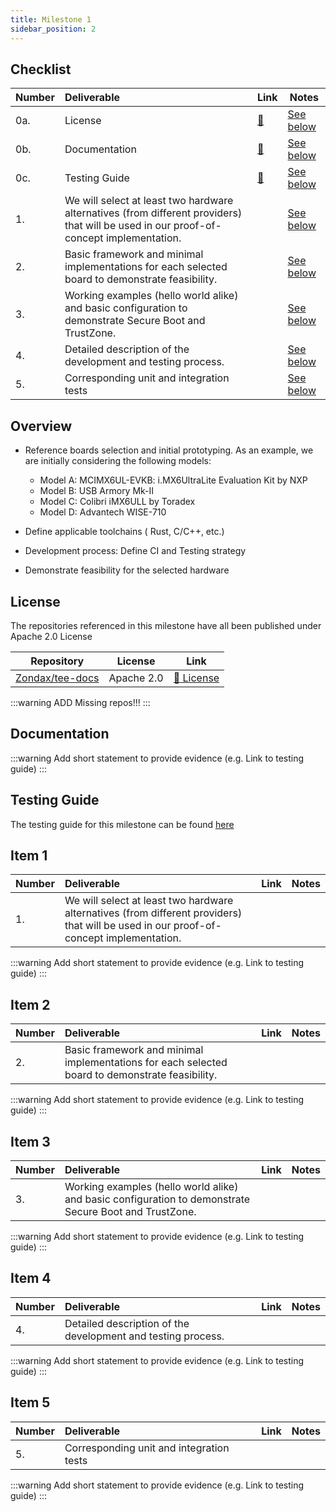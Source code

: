 ```yaml
---
title: Milestone 1 
sidebar_position: 2
---
```


## Checklist

| Number | Deliverable | Link | Notes |
| ------------- | :------------- | ------------- | ------------- |
| 0a. | License | [:link:](#license) | [See below](#license) | 
| 0b. | Documentation | [:link:](#documentation) | [See below](#documentation) | 
| 0c. | Testing Guide | [:link:](#testing-guide) | [See below](#testing-guide) | 
| 1. | We will select at least two hardware alternatives (from different providers) that will be used in our proof-of-concept implementation. |  | [See below](#item-1) |
| 2. | Basic framework and minimal implementations for each selected board to demonstrate feasibility. |  | [See below](#item-2) | 
| 3. | Working examples (hello world alike) and basic configuration to demonstrate Secure Boot and TrustZone. | | [See below](#item-3) | 
| 4. | Detailed description of the development and testing process.| | [See below](#item-4)|
| 5. | Corresponding unit and integration tests | | [See below](#item-5) |

## Overview

- Reference boards selection and initial prototyping. As an example, we are initially
  considering the following models:
  - Model A: MCIMX6UL-EVKB: i.MX6UltraLite Evaluation Kit by NXP
  - Model B: USB Armory Mk-II
  - Model C: Colibri iMX6ULL by Toradex
  - Model D: Advantech WISE-710

- Define applicable toolchains ( Rust, C/C++, etc.)
- Development process: Define CI and Testing strategy
- Demonstrate feasibility for the selected hardware

## License

The repositories referenced in this milestone have all been published under Apache 2.0 License

| Repository | License | Link |
| --- | --- | --- |
| [Zondax/tee-docs](https://github.com/Zondax/tee-docs) | Apache 2.0 | [:page_facing_up: License](https://github.com/Zondax/tee-docs/blob/master/LICENSE) | 

:::warning
ADD Missing repos!!!
:::

## Documentation

:::warning
Add short statement to provide evidence (e.g. Link to testing guide)
:::

## Testing Guide

The testing guide for this milestone can be found [here](/docs/testing/M1)

## Item 1

| Number | Deliverable | Link | Notes |
| ------------- | :------------- | ------------- | ------------- |
| 1. | We will select at least two hardware alternatives (from different providers) that will be used in our proof-of-concept implementation. |  |  |

:::warning
Add short statement to provide evidence (e.g. Link to testing guide)
:::

## Item 2

| Number | Deliverable | Link | Notes |
| ------------- | :------------- | ------------- | ------------- |
| 2. | Basic framework and minimal implementations for each selected board to demonstrate feasibility. |  |  | 

:::warning
Add short statement to provide evidence (e.g. Link to testing guide)
:::

## Item 3

| Number | Deliverable | Link | Notes |
| ------------- | :------------- | ------------- | ------------- |
| 3. | Working examples (hello world alike) and basic configuration to demonstrate Secure Boot and TrustZone. | | | 

:::warning
Add short statement to provide evidence (e.g. Link to testing guide)
:::

## Item 4

| Number | Deliverable | Link | Notes |
| ------------- | :------------- | ------------- | ------------- |
| 4. | Detailed description of the development and testing process.|||

:::warning
Add short statement to provide evidence (e.g. Link to testing guide)
:::

## Item 5

| Number | Deliverable | Link | Notes |
| ------------- | :------------- | ------------- | ------------- |
| 5. | Corresponding unit and integration tests | |||

:::warning
Add short statement to provide evidence (e.g. Link to testing guide)
:::
